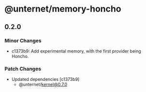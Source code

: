 # @unternet/memory-honcho

## 0.2.0

### Minor Changes

- c1373b9: Add experimental memory, with the first provider being Honcho.

### Patch Changes

- Updated dependencies [c1373b9]
  - @unternet/kernel@0.7.0
